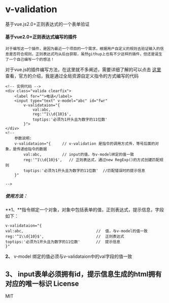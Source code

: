 # v-validation
基于vue.js2.0+正则表达式的一个表单验证
#### **基于vue2.0+正则表达式编写的插件**

```
对于编写这一个插件，是因为最近一个项目的一个需求，根据用户自定义的规则去验证输入的信息是否符合规则，正则表达式均从后台获取，虽然githup上也有不少这样的插件，但还是诞生了一个自己编写一个的想法！
```

对于vue.js的插件编写方法，在这里就不多阐述，需要详细了解的可以点击 [这里](https://vuefe.cn/v2/guide/plugins.html) 查看，官方的介绍，我是通过全局资源自定义指令的方式编写的代码

```
<!-- 实例代码 -->
<div class="valida clearfix">
	<label for="">电话</label>
	<input type="text" v-model="abc" id="fwr" 
		v-validataion="{
			val:abc,     
			reg:'^1\\d{10}$',
			toptips:'必须为1开头且为数字的11位数'
		}">
</div>
<!--
	参数说明:
	v-validataion="{     // v-validation 是指令的调用方式传，等号后面的对象，是传递给指令的数据
		val:abc,         // input的值，与v-model绑定的值一致
 		reg:'^1\\d{10}$',   // 正则表达式，通过new RegExp()的方式创建匹配规则
		toptips:'必须为1开头且为数字的11位数'  //匹配错误时的提示信息
	}"
	
-->
```
##### 使用方法：
**1、**指令绑定一个对象，对象中包括表单的值，正则表达式，提示信息，字段如下：


```
v-validataion="{
val:abc,								//  值，与v-model的值一致
reg:'^1\\d{10}$',						//  正则表达式
toptips:'必须为1开头且为数字的11位数'		//  提示信息
}"
```
**2、** v-model 绑定的值必须与v-validataion中的val字段的值一致

**3、** input表单必须拥有id，提示信息生成的html拥有对应的唯一标识
License
---
MIT
